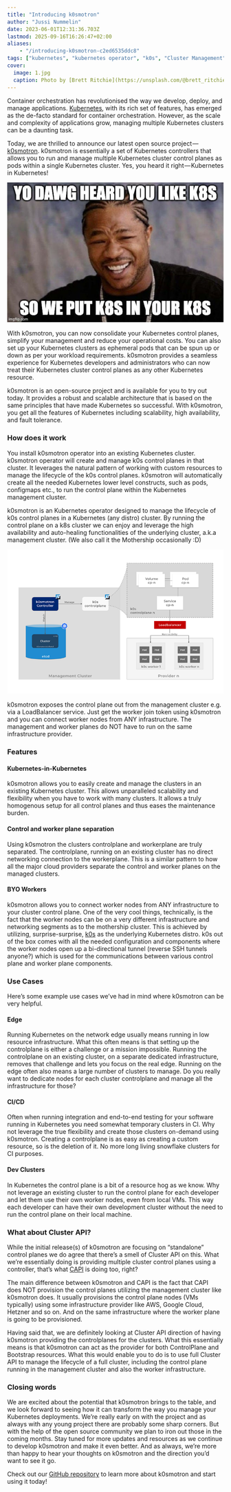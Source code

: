 ```yaml
---
title: "Introducing k0smotron"
author: "Jussi Nummelin"
date: 2023-06-01T12:31:36.703Z
lastmod: 2025-09-16T16:26:47+02:00
aliases:
    - "/introducing-k0smotron-c2ed6535ddc8"
tags: ["kubernetes", "kubernetes operator", "k0s", "Cluster Management", "containers"]
cover:
  image: 1.jpg
  caption: Photo by [Brett Ritchie](https://unsplash.com/@brett_ritchie_photography?utm_source=medium&amp;utm_medium=referral) on [Unsplash](https://unsplash.com?utm_source=medium&amp;utm_medium=referral)
---
```


Container orchestration has revolutionised the way we develop, deploy, and manage applications. [Kubernetes](https://kubernetes.io/), with its rich set of features, has emerged as the de-facto standard for container orchestration. However, as the scale and complexity of applications grow, managing multiple Kubernetes clusters can be a daunting task.

Today, we are thrilled to announce our latest open source project — [k0smotron](https://k0smotron.io). k0smotron is essentially a set of Kubernetes controllers that allows you to run and manage multiple Kubernetes cluster control planes as pods within a single Kubernetes cluster. Yes, you heard it right — Kubernetes in Kubernetes!

![image](2.jpeg)

With k0smotron, you can now consolidate your Kubernetes control planes, simplify your management and reduce your operational costs. You can also set up your Kubernetes clusters as ephemeral pods that can be spun up or down as per your workload requirements. k0smotron provides a seamless experience for Kubernetes developers and administrators who can now treat their Kubernetes cluster control planes as any other Kubernetes resource.

k0smotron is an open-source project and is available for you to try out today. It provides a robust and scalable architecture that is based on the same principles that have made Kubernetes so successful. With k0smotron, you get all the features of Kubernetes including scalability, high availability, and fault tolerance.

### How does it work

You install k0smotron operator into an existing Kubernetes cluster. k0smotron operator will create and manage k0s control planes in that cluster. It leverages the natural pattern of working with custom resources to manage the lifecycle of the k0s control planes. k0smotron will automatically create all the needed Kubernetes lower level constructs, such as pods, configmaps etc., to run the control plane within the Kubernetes management cluster.

k0smotron is an Kubernetes operator designed to manage the lifecycle of k0s control planes in a Kubernetes (any distro) cluster. By running the control plane on a k8s cluster we can enjoy and leverage the high availability and auto-healing functionalities of the underlying cluster, a.k.a management cluster. (We also call it the Mothership occasionally :D)

![image](3.png)


k0smotron exposes the control plane out from the management cluster e.g. via a LoadBalancer service. Just get the worker join token using k0smotron and you can connect worker nodes from ANY infrastructure. The management and worker planes do NOT have to run on the same infrastructure provider.

### Features

#### Kubernetes-in-Kubernetes

k0smotron allows you to easily create and manage the clusters in an existing Kubernetes cluster. This allows unparalleled scalability and flexibility when you have to work with many clusters. It allows a truly homogenous setup for all control planes and thus eases the maintenance burden.

#### Control and worker plane separation

Using k0smotron the clusters controlplane and workerplane are truly separated. The controlplane, running on an existing cluster has no direct networking connection to the workerplane. This is a similar pattern to how all the major cloud providers separate the control and worker planes on the managed clusters.

#### BYO Workers

k0smotron allows you to connect worker nodes from ANY infrastructure to your cluster control plane. One of the very cool things, technically, is the fact that the worker nodes can be on a very different infrastructure and networking segments as to the mothership cluster. This is achieved by utilizing, surprise-surprise, [k0s](https://k0sproject.io) as the underlying Kubernetes distro. k0s out of the box comes with all the needed configuration and components where the worker nodes open up a bi-directional tunnel (reverse SSH tunnels anyone?) which is used for the communications between various control plane and worker plane components.

### Use Cases

Here’s some example use cases we’ve had in mind where k0smotron can be very helpful.

#### Edge

Running Kubernetes on the network edge usually means running in low resource infrastructure. What this often means is that setting up the controlplane is either a challenge or a mission impossible. Running the controlplane on an existing cluster, on a separate dedicated infrastructure, removes that challenge and lets you focus on the real edge. Running on the edge often also means a large number of clusters to manage. Do you really want to dedicate nodes for each cluster controlplane and manage all the infrastructure for those?

#### CI/CD

Often when running integration and end-to-end testing for your software running in Kubernetes you need somewhat temporary clusters in CI. Why not leverage the true flexibility and create those clusters on-demand using k0smotron. Creating a controlplane is as easy as creating a custom resource, so is the deletion of it. No more long living snowflake clusters for CI purposes.

#### Dev Clusters

In Kubernetes the control plane is a bit of a resource hog as we know. Why not leverage an existing cluster to run the control plane for each developer and let them use their own worker nodes, even from local VMs. This way each developer can have their own development cluster without the need to run the control plane on their local machine.

### What about Cluster API?

While the initial release(s) of k0smotron are focusing on “standalone” control planes we do agree that there’s a smell of Cluster API on this. What we’re essentially doing is providing multiple cluster control planes using a controller, that’s what [CAPI](https://cluster-api.sigs.k8s.io/) is doing too, right?

The main difference between k0smotron and CAPI is the fact that CAPI does NOT provision the control planes utilizing the management cluster like k0smotron does. It usually provisions the control plane nodes (VMs typically) using some infrastructure provider like AWS, Google Cloud, Hetzner and so on. And on the same infrastructure where the worker plane is going to be provisioned.

Having said that, we are definitely looking at Cluster API direction of having k0smotron providing the controlplanes for the clusters. What this essentially means is that k0smotron can act as the provider for both ControlPlane and Bootstrap resources. What this would enable you to do is to use full Cluster API to manage the lifecycle of a full cluster, including the control plane running in the management cluster and also the worker infrastructure.

### Closing words

We are excited about the potential that k0smotron brings to the table, and we look forward to seeing how it can transform the way you manage your Kubernetes deployments. We’re really early on with the project and as always with any young project there are probably some sharp corners. But with the help of the open source community we plan to iron out those in the coming months. Stay tuned for more updates and resources as we continue to develop k0smotron and make it even better. And as always, we’re more than happy to hear your thoughts on k0smotron and the direction you’d want to see it go.

Check out our [GitHub repository](https://github.com/k0sproject/k0smotron) to learn more about k0smotron and start using it today!

